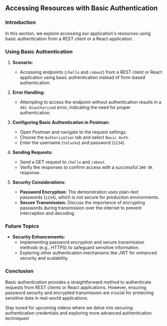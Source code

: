 ## Accessing Resources with Basic Authentication

### Introduction

In this section, we explore accessing our application's resources using basic authentication from a REST client or a React application.

### Using Basic Authentication

1. **Scenario:**

   - Accessing endpoints (`/hello` and `/about`) from a REST client or React application using basic authentication instead of form-based authentication.

2. **Error Handling:**

   - Attempting to access the endpoint without authentication results in a `401 Unauthorized` error, indicating the need for proper authentication.

3. **Configuring Basic Authentication in Postman:**

   - Open Postman and navigate to the request settings.
   - Choose the `Authorization` tab and select `Basic Auth`.
   - Enter the username (`telusko`) and password (`1234`).

4. **Sending Requests:**

   - Send a GET request to `/hello` and `/about`.
   - Verify the responses to confirm access with a successful `200 OK` response.

5. **Security Considerations:**
   - **Password Encryption:** The demonstration uses plain-text passwords (`1234`), which is not secure for production environments.
   - **Secure Transmission:** Discuss the importance of encrypting passwords during transmission over the internet to prevent interception and decoding.

### Future Topics

- **Security Enhancements:**
  - Implementing password encryption and secure transmission methods (e.g., HTTPS) to safeguard sensitive information.
  - Exploring other authentication mechanisms like JWT for enhanced security and scalability.

### Conclusion

Basic authentication provides a straightforward method to authenticate requests from REST clients or React applications. However, ensuring password security and encrypted transmission are crucial for protecting sensitive data in real-world applications.

Stay tuned for upcoming videos where we delve into securing authentication credentials and exploring more advanced authentication techniques!
